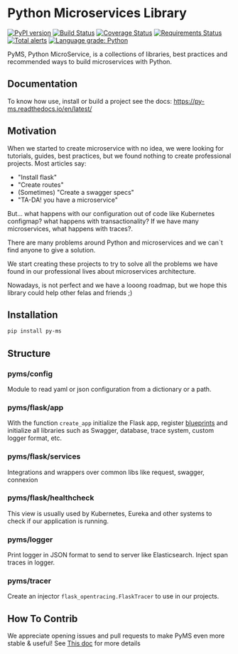 # Python Microservices Library

[![PyPI version](https://badge.fury.io/py/py-ms.svg)](https://badge.fury.io/py/py-ms)
[![Build Status](https://travis-ci.org/python-microservices/pyms.svg?branch=master)](https://travis-ci.org/python-microservices/pyms)
[![Coverage Status](https://coveralls.io/repos/github/python-microservices/pyms/badge.svg?branch=master)](https://coveralls.io/github/python-microservices/pyms?branch=master)
[![Requirements Status](https://requires.io/github/python-microservices/pyms/requirements.svg?branch=master)](https://requires.io/github/python-microservices/pyms/requirements/?branch=master)
[![Total alerts](https://img.shields.io/lgtm/alerts/g/python-microservices/pyms.svg?logo=lgtm&logoWidth=18)](https://lgtm.com/projects/g/python-microservices/pyms/alerts/)
[![Language grade: Python](https://img.shields.io/lgtm/grade/python/g/python-microservices/pyms.svg?logo=lgtm&logoWidth=18)](https://lgtm.com/projects/g/python-microservices/pyms/context:python)

PyMS, Python MicroService, is a collections of libraries, best practices and recommended ways to build 
microservices with Python.

## Documentation

To know how use, install or build a project see the docs: https://py-ms.readthedocs.io/en/latest/

## Motivation

When we started to create microservice with no idea, we were looking for tutorials, guides, best practices, but we found
nothing to create professional projects. Most articles say:
- "Install flask"
- "Create routes"
- (Sometimes) "Create a swagger specs"
- "TA-DA! you have a microservice"

But... what happens with our configuration out of code like Kubernetes configmap? what happens with transactionality? 
If we have many microservices, what happens with traces?.

There are many problems around Python and microservices and we can`t find anyone to give a solution.

We start creating these projects to try to solve all the problems we have found in our professional lives about 
microservices architecture.

Nowadays, is not perfect and we have a looong roadmap, but we hope this library could help other felas and friends ;) 


## Installation 
```bash
pip install py-ms
```

## Structure

### pyms/config
Module to read yaml or json configuration from a dictionary or a path.

### pyms/flask/app
With the function `create_app` initialize the Flask app, register [blueprints](http://flask.pocoo.org/docs/0.12/blueprints/)
and initialize all libraries such as Swagger, database, trace system, custom logger format, etc.

### pyms/flask/services
Integrations and wrappers over common libs like request, swagger, connexion

### pyms/flask/healthcheck
This view is usually used by Kubernetes, Eureka and other systems to check if our application is running.

### pyms/logger
Print logger in JSON format to send to server like Elasticsearch. Inject span traces in logger.

### pyms/tracer
Create an injector `flask_opentracing.FlaskTracer` to use in our projects.

## How To Contrib
We appreciate opening issues and pull requests to make PyMS even more stable & useful! See [This doc](COONTRIBUTING.md)
for more details